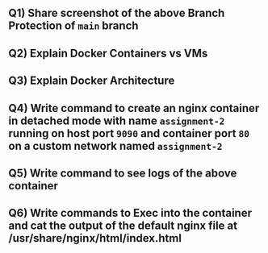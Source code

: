 Q1) Share screenshot of the above Branch Protection of `main` branch
--------------------------------------------------------------------


Q2) Explain Docker Containers vs VMs
--------------------------------------


Q3) Explain Docker Architecture
---------------------------------


Q4) Write command to create an nginx container in detached mode with name `assignment-2` running on host port `9090` and container port `80` on a custom network named `assignment-2`
----------------------------------------------------------------------------------------------------


Q5) Write command to see logs of the above container
------------------------------------------------------


Q6) Write commands to Exec into the container and cat the output of the default nginx file at /usr/share/nginx/html/index.html
-----------------------------------------------------------------------------------------------------

